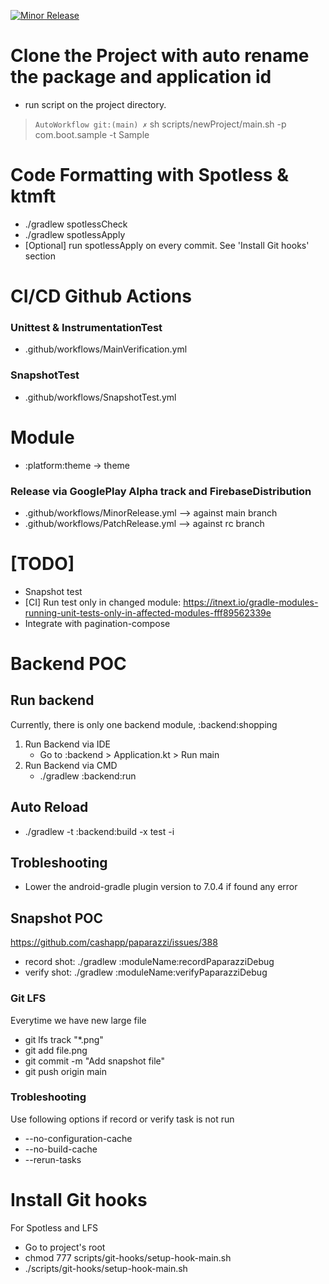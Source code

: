 [![Minor Release](https://github.com/wasinpp/AutoWorkflow/actions/workflows/MinorRelease.yml/badge.svg?branch=main)](https://github.com/wasinpp/AutoWorkflow/actions/workflows/MinorRelease.yml)

# Clone the Project with auto rename the package and application id
- run script on the project directory.
> `AutoWorkflow git:(main) ✗` sh scripts/newProject/main.sh -p com.boot.sample -t Sample

# Code Formatting with Spotless & ktmft
- ./gradlew spotlessCheck
- ./gradlew spotlessApply
- [Optional] run spotlessApply on every commit. See 'Install Git hooks' section

# CI/CD Github Actions
### Unittest & InstrumentationTest 
- .github/workflows/MainVerification.yml
### SnapshotTest
- .github/workflows/SnapshotTest.yml

# Module
- :platform:theme -> theme 

### Release via GooglePlay Alpha track and FirebaseDistribution
- .github/workflows/MinorRelease.yml --> against main branch
- .github/workflows/PatchRelease.yml --> against rc branch

# [TODO] 
- Snapshot test
- [CI] Run test only in changed module: https://itnext.io/gradle-modules-running-unit-tests-only-in-affected-modules-fff89562339e
- Integrate with pagination-compose

# Backend POC
## Run backend
Currently, there is only one backend module, :backend:shopping
1) Run Backend via IDE
   - Go to :backend > Application.kt > Run main
2) Run Backend via CMD
   - ./gradlew :backend:run
## Auto Reload
   - ./gradlew -t :backend:build -x test -i
## Trobleshooting
- Lower the android-gradle plugin version to 7.0.4 if found any error

## Snapshot POC
https://github.com/cashapp/paparazzi/issues/388
- record shot: ./gradlew :moduleName:recordPaparazziDebug
- verify shot: ./gradlew :moduleName:verifyPaparazziDebug
### Git LFS
Everytime we have new large file
- git lfs track "*.png"
- git add file.png
- git commit -m "Add snapshot file"
- git push origin main
### Trobleshooting
Use following options if record or verify task is not run
- --no-configuration-cache 
- --no-build-cache 
- --rerun-tasks

# Install Git hooks
For Spotless and LFS
- Go to project's root
- chmod 777 scripts/git-hooks/setup-hook-main.sh
- ./scripts/git-hooks/setup-hook-main.sh